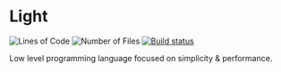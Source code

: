 # Light

![Lines of Code](https://tokei.rs/b1/github/hakudoshi23/light)
![Number of Files](https://tokei.rs/b1/github/hakudoshi23/light?category=files)
[![Build status](https://ci.appveyor.com/api/projects/status/nnfusmdujqft9xr4?svg=true)](https://ci.appveyor.com/project/hakudoshi23/light)

Low level programming language focused on simplicity & performance.
